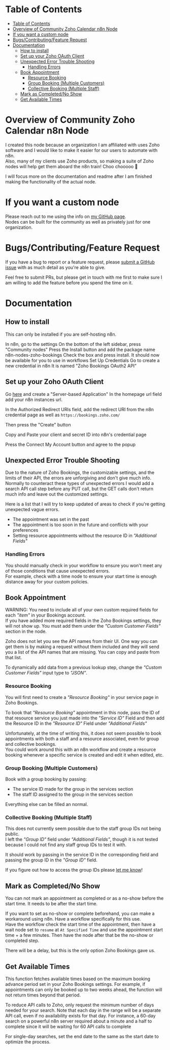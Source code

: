 # Table of Contents
- [Table of Contents](#table-of-contents)
- [Overview of Community Zoho Calendar n8n Node](#overview-of-community-zoho-calendar-n8n-node)
- [If you want a custom node](#if-you-want-a-custom-node)
- [Bugs/Contributing/Feature Request](#bugscontributingfeature-request)
- [Documentation](#documentation)
	- [How to install](#how-to-install)
	- [Set up your Zoho OAuth Client](#set-up-your-zoho-oauth-client)
	- [Unexpected Error Trouble Shooting](#unexpected-error-trouble-shooting)
		- [Handling Errors](#handling-errors)
	- [Book Appointment](#book-appointment)
		- [Resource Booking](#resource-booking)
		- [Group Booking (Multiple Customers)](#group-booking-multiple-customers)
		- [Collective Booking (Multiple Staff)](#collective-booking-multiple-staff)
	- [Mark as Completed/No Show](#mark-as-completedno-show)
	- [Get Available Times](#get-available-times)

# Overview of Community Zoho Calendar n8n Node
I created this node because an organization I am affiliated with uses Zoho software and I would like to make it easier for our users to automate with n8n.  \
Also, many of my clients use Zoho products, so making a suite of Zoho nodes will help get them aboard the n8n train! Choo chooooo 🚂


I will focus more on the documentation and readme after I am finished making the functionality of the actual node.

# If you want a custom node
Please reach out to me using the info on [my GitHub page](https://github.com/liamdmcgarrigle).  \
Nodes can be built for the community as well as privately just for one organization.

# Bugs/Contributing/Feature Request

If you have a bug to report or a feature request, please [submit a GitHub issue](https://github.com/liamdmcgarrigle/n8n-nodes-zoho-bookings/issues/new) with as much detail as you're able to give.

Feel free to submit PRs, but please get in touch with me first to make sure I am willing to add the feature before you spend the time on it.

# Documentation
## How to install
This can only be installed if you are self-hosting n8n.

In n8n, go to the settings
On the bottom of the left sidebar, press "Community nodes"
Press the Install button and add the package name n8n-nodes-zoho-bookings
Check the box and press install. It should now be available for you to use in workflows
Set Up Credentials
Go to create a new credential in n8n It is named "Zoho Bookings OAuth2 API"

## Set up your Zoho OAuth Client

Go [here](https://api-console.zoho.com/) and create a "Server-based Application"
In the homepage url field add your n8n instances url.

In the Authorized Redirect URIs field, add the redirect URI from the n8n credential page as well as `https://bookings.zoho.com/`

Then press the "Create" button

Copy and Paste your client and secret ID into n8n's credential page

Press the Connect My Account button and agree to the popup

## Unexpected Error Trouble Shooting
Due to the nature of Zoho Bookings, the customizable settings, and the limits of their API, the errors are unforgiving and don't give much info.  \
Normally to counteract these types of unexpected errors I would add a search API call step before any PUT call, but the GET calls don't return much info and leave out the customized settings.

Here is a list that I will try to keep updated of areas to check if you're getting unexpected vague errors.
- The appointment was set in the past
- The appointment is too soon in the future and conflicts with your preferences
- Setting resource appointments without the resource ID in _"Additional Fields"_

### Handling Errors
You should manually check in your workflow to ensure you won't meet any of those conditions that cause unexpected errors.  \
For example, check with a time node to ensure your start time is enough distance away for your custom policies.

## Book Appointment 
WARNING: You need to include all of your own custom required fields for each  _"item"_ in your Bookings account.  \
If you have added more required fields in the Zoho Bookings settings, they will not show up. You must add them under the _"Custom Customer Fields"_ section in the node. 

Zoho does not let you see the API names from their UI. One way you can get them is by making a request without them included and they will send you a list of the API names that are missing. You can copy and paste from that list.

To dynamically add data from a previous lookup step, change the _"Custom Customer Fields"_ input type to _"JSON"_.

### Resource Booking
You will first need to create a _"Resource Booking"_ in your service page in Zoho Bookings.

To book that _"Resource Booking"_ appointment in this node, pass the ID of that resource service you just made into the _"Service ID"_ Field and then add the Resource ID in the _"Resource ID"_ Field under _"Additional Fields"_

Unfortunately, at the time of writing this, it does not seem possible to book appointments with both a staff and a resource associated, even for group and collective bookings.  \
You could work around this with an n8n workflow and create a resource booking whenever a specific service is created and edit it when edited, etc. 

### Group Booking (Multiple Customers)
Book with a group booking by passing:
- The service ID made for the group in the services section
- The staff ID assigned to the group in the services section

Everything else can be filled an normal.

### Collective Booking (Multiple Staff)
This does not currently seem possible due to the staff group IDs not being public.  \
I left the _"Group ID"_ field under _"Additional Fields"_, though it is not tested because I could not find any staff group IDs to test it with.  

It should work by passing in the service ID in the corresponding field and passing the group ID in the _"Group ID"_ field.


If you figure out how to access the group IDs please [let me know](https://github.com/liamdmcgarrigle)!

## Mark as Completed/No Show
You can not mark an appointment as completed or as a no-show before the start time. It needs to be after the start time.

If you want to set as no-show or complete beforehand, you can make a workaround using n8n. Have a workflow specifically for this use.  \
Have the workflow check the start time of the appointment, then have a wait node set to `resume` at `At Specified Time` and use the appointment start time + a few minutes. 
Then have the node after that be the no-show or completed step. 

There will be a delay, but this is the only option Zoho Bookings gave us.

## Get Available Times
This function fetches available times based on the maximum booking advance period set in your Zoho Bookings settings. For example, if appointments can only be booked up to two weeks ahead, the function will not return times beyond that period.

To reduce API calls to Zoho, only request the minimum number of days needed for your search. Note that each day in the range will be a separate API call, even if no availability exists for that day. For instance, a 60-day search on a powerful n8n server required about a minute and a half to complete since it will be waiting for 60 API calls to complete

For single-day searches, set the end date to the same as the start date to optimize the process.
